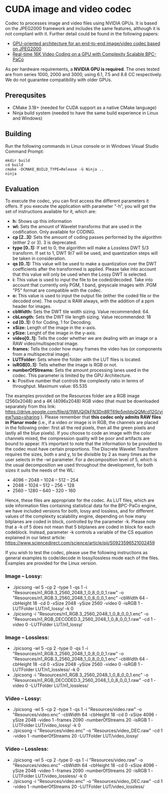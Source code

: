 # CUDA image and video codec

Codec to processes image and video files using NVIDIA GPUs. It is based on the JPEG2000 framework and includes the same features, although it is not compliant with it. Further detail could be found in the following papers:

* [GPU-oriented architecture for an end-to-end image/video codec based on JPEG2000](https://deic.uab.cat/~francesc/research/bpc_paco/2020_12-IEEE_A.pdf)
* [Real-time 16K Video Coding on a GPU with Complexity Scalable BPC-PaCo](https://deic.uab.cat/~francesc/research/bpc_paco/2021_11-ELSEVIER_SPIC.pdf)

As per hardware requirements, a **NVIDIA GPU is required**. The ones tested are from series 1000, 2000 and 3000, using 6.1, 7.5 and 8.6 CC respectively. We do not guarantee compatibility with older GPUs. 

## Prerequsites

* CMake 3.18+ (needed for CUDA support as a native CMake language)
* Ninja build system (needed to have the same build experience in Linux and Windows)

## Building

Run the following commands in Linux console or in Windows Visual Studio Command Prompt:

```
mkdir build
cd build
cmake -DCMAKE_BUILD_TYPE=Release -G Ninja ..
ninja
```

## Evaluation

To execute the codec, you can first access the different parameters it offers. If you execute the application with parameter “-h”, you will get the set of instructions available for it, which are:

- **h:** Shows up this information
- **wl:** Sets the amount of Wavelet transforms that are used in the codification. Only available for CODING.
- **cp [2..3]:** Sets the amount of coding passes performed by the algorithm (either 2 or 3). 3 is deprecated.
- **type [0..1]:** If set to 0, the algorithm will make a Lossless DWT 5/3 transform. If set to 1, DWT 9/7 will be used, and quantization steps will be taken in consideration.
- **qs [0..1]:** This value will be used to make a quantization over the DWT coefficients after the transformed is applied. Please take into account that this value will only be used when the Lossy DWT is selected.
- **i:** This value is used to input the file to be coded/decoded. Take into account that currently only PGM, 1 band, greyscale images with .PGM "P5" format are compatible with the codec.
- **o:** This value is used to input the output file (either the coded file or the decoded one). The output is RAW always, with the addition of a ppm header for images.
- **cbWidth:** Sets the DWT tile width sizing. Value recommended: 64.
- **cbLength:** Sets the DWT tile length sizing. Value recommended: 18
- **cd [0..1]:** 0 for Coding, 1 for Decoding.
- **xSize:** Length of the image in the x-axis.
- **ySize:** Lenght of the image in the y-axis.
- **video[0..1]:** Tells the coder whether we are dealing with an image or a RAW video/multispectral image.
- **frames:** Tells the coder how many frames the video has (or components from a multispectral image).
- **LUTFolder:** Sets where the folder with the LUT files is located.
- **isRGB[0..1]:** Tells whether the image is RGB or not.
- **numberOfStreams:** Sets the amount processing lanes used in the codec. This parameter is limited by the GPU Architecture.
- **k:** Positive number that controls the complexity ratio in terms of throughput. Maximum value: 65.535

The examples provided on the Resources folder are a RGB image (2560x2048) and a 4K (4096x2048) RGB video (that must be downloaded separately from this link: https://drive.google.com/file/d/1lWUQi0kFN3Dn8RT69p5miIdsQQMcd12G/view?usp=sharing ). Please remember that **this codec only admits RAW files in Planar mode** (i.e., if a video or image is in RGB, the channels are placed in the following order: first all the red pixels, then all the green pixels and lastly all the blue pixels). If you choose to code an image with the color channels mixed, the compression quality will be poor and artifacts are bound to appear. It’s important to note that the information to be provided to the codec must have certain proportions. The Discrete Wavelet Transform requires the sizes, both x and y, to be divisible by 2 as many times as the user selects in the -wl parameter. For a decomposition level of 5, which is the usual decomposition we used throughout the development, for both sizes it suits the needs of the WL:

- 4096 – 2048 – 1024 – 512 – 254
- 2048 – 1024 – 512 – 256 – 128
- 2560 – 1280 – 640 – 320 – 160

Hence, these files are appropriate for the codec. As LUT files, which are side information files containing statistical data for the BPC-PaCo engine, we have included versions for both, lossy and lossless, and for different values of the complexity scalability engine, depending on how many bitplanes are coded in block, controlled by the parameter -k. Please note that a -k of 5 does not mean that 5 bitplanes are coded in block for each codeblock. Instead, parameter -k controls a variable of the CS equation explained in our latest article:  https://www.sciencedirect.com/science/article/pii/S0923596521002459

If you wish to test the codec, please use the following instructions as general examples to code/decode in lossy/lossless mode each of the files. Examples are provided for the Linux version.

### Image – Lossy: 
- ./picsong -wl 5 -cp 2 -type 1 -qs 1 -i "Resources/n1_RGB.3_2560_2048_1_0_8_0_0_1.raw" -o "Resources/n1_RGB.3_2560_2048_1_0_8_0_0_1.enc" -cbWidth 64 -cbHeight 18 -cd 0 -xSize 2048 -ySize 2560 -video 0 -isRGB 1 -LUTFolder LUT/n1_lossy/ -k 0
- ./picsong -i "Resources/n1_RGB.3_2560_2048_1_0_8_0_0_1.enc" -o "Resources/n1_RGB_DECODED.3_2560_2048_1_0_8_0_0_1.raw" -cd 1 -video 0 -LUTFolder LUT/n1_lossy/
### Image – Lossless:
- ./picsong -wl 5 -cp 2 -type 0 -qs 1 -i "Resources/n1_RGB.3_2560_2048_1_0_8_0_0_1.raw" -o "Resources/n1_RGB.3_2560_2048_1_0_8_0_0_1.enc" -cbWidth 64 -cbHeight 18 -cd 0 -xSize 2048 -ySize 2560 -video 0 -isRGB 1 -LUTFolder LUT/n1_lossless/ -k 0
- ./picsong -i "Resources/n1_RGB.3_2560_2048_1_0_8_0_0_1.enc" -o "Resources/n1_RGB_DECODED.3_2560_2048_1_0_8_0_0_1.raw" -cd 1 -video 0 -LUTFolder LUT/n1_lossless/
### Video – Lossy:
- ./picsong -wl 5 -cp 2 -type 1 -qs 1 -i "Resources/video.raw" -o "Resources/video.enc" -cbWidth 64 -cbHeight 18 -cd 0 -xSize 4096 -ySize 2048 -video 1 -frames 2090 -numberOfStreams 20 -isRGB 1 -LUTFolder LUT/video_lossy/ -k 0
- ./picsong -i "Resources/video.enc" -o "Resources/video_DEC.raw" -cd 1 -video 1 -numberOfStreams 20 -LUTFolder LUT/video_lossy/
### Video – Lossless:
- ./picsong -wl 5 -cp 2 -type 0 -qs 1 -i "Resources/video.raw" -o "Resources/video.enc" -cbWidth 64 -cbHeight 18 -cd 0 -xSize 4096 -ySize 2048 -video 1 -frames 2090 -numberOfStreams 20 -isRGB 1 -LUTFolder LUT/video_lossless/ -k 0
- ./picsong -i "Resources/video.enc" -o "Resources/video_DEC.raw" -cd 1 -video 1 -numberOfStreams 20 -LUTFolder LUT/video_lossless/
